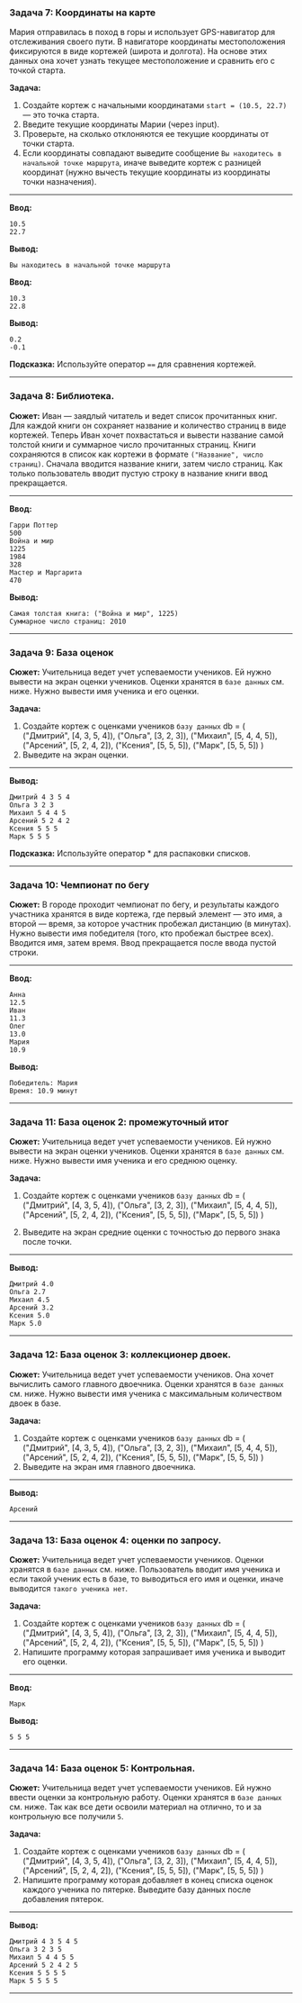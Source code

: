 ### Задача 7: Координаты на карте

Мария отправилась в поход в горы и использует GPS-навигатор для отслеживания своего пути. В навигаторе координаты местоположения фиксируются в виде кортежей (широта и долгота). На основе этих данных она хочет узнать текущее местоположение и сравнить его с точкой старта.

**Задача:**
1. Создайте кортеж с начальными координатами `start = (10.5, 22.7)` — это точка старта.
2. Введите текущие координаты Марии (через input).
3. Проверьте, на сколько отклоняются ее текущие координаты от точки старта.
4. Если координаты совпадают выведите сообщение `Вы находитесь в начальной точке маршрута`, иначе выведите кортеж с разницей координат (нужно вычесть текущие координаты из координаты точки назначения).

-----
**Ввод:**

```terminal
10.5
22.7
```

**Вывод:**

```terminal
Вы находитесь в начальной точке маршрута
```

**Ввод:**

```terminal
10.3
22.8
```

**Вывод:**

```terminal
0.2
-0.1
```


**Подсказка:** Используйте оператор `==` для сравнения кортежей.

---



### Задача 8: Библиотека.

**Сюжет:** Иван — заядлый читатель и ведет список прочитанных книг. Для каждой книги он сохраняет название и количество страниц в виде кортежей. Теперь Иван хочет похвастаться и вывести название самой толстой книги и суммарное число прочитанных страниц. Книги сохраняются в список как кортежи в формате `("Название", число страниц)`. Сначала вводится название книги, затем число страниц. Как только пользователь вводит пустую строку в название книги ввод прекращается.

----

**Ввод:**
```terminal
Гарри Поттер
500
Война и мир
1225
1984
328
Мастер и Маргарита
470

```


**Вывод:**

```terminal
Самая толстая книга: ("Война и мир", 1225)
Суммарное число страниц: 2010
```
----

### Задача 9: База оценок

**Сюжет:** Учительница ведет учет успеваемости учеников. Ей нужно вывести на экран оценки учеников. Оценки хранятся в `базе данных` см. ниже.
Нужно вывести имя ученика и его оценки.

**Задача:**
1. Создайте кортеж с оценками учеников `базу данных`
   db = (
         ("Дмитрий", [4, 3, 5, 4]),
         ("Ольга", [3, 2, 3]),
         ("Михаил", [5, 4, 4, 5]),
         ("Арсений", [5, 2, 4, 2]),
         ("Ксения", [5, 5, 5]),
         ("Марк", [5, 5, 5])
        )
2. Выведите на экран оценки.

-----
**Вывод:**

```terminal
Дмитрий 4 3 5 4
Ольга 3 2 3
Михаил 5 4 4 5
Арсений 5 2 4 2
Ксения 5 5 5
Марк 5 5 5
```
**Подсказка:** Используйте оператор * для распаковки списков.


----


### Задача 10: Чемпионат по бегу

**Сюжет:** В городе проходит чемпионат по бегу, и результаты каждого участника хранятся в виде кортежа, где первый элемент — это имя, а второй — время, за которое участник пробежал дистанцию (в минутах). Нужно вывести имя победителя (того, кто пробежал быстрее всех). Вводится имя, затем время. Ввод прекращается после ввода пустой строки.

-----


**Ввод:**
```terminal
Анна
12.5
Иван
11.3
Олег
13.0
Мария
10.9

```

**Вывод:**

```terminal
Победитель: Мария
Время: 10.9 минут
```

---

### Задача 11: База оценок 2: промежуточный итог

**Сюжет:** Учительница ведет учет успеваемости учеников. Ей нужно вывести на экран оценки учеников. Оценки хранятся в `базе данных` см. ниже.
Нужно вывести имя ученика и его среднюю оценку.

**Задача:**
1. Создайте кортеж с оценками учеников `базу данных`
   db = (
         ("Дмитрий", [4, 3, 5, 4]),
         ("Ольга", [3, 2, 3]),
         ("Михаил", [5, 4, 4, 5]),
         ("Арсений", [5, 2, 4, 2]),
         ("Ксения", [5, 5, 5]),
         ("Марк", [5, 5, 5])
        )

2. Выведите на экран средние оценки c точностью до первого знака после точки.

-----
**Вывод:**

```terminal
Дмитрий 4.0
Ольга 2.7
Михаил 4.5
Арсений 3.2
Ксения 5.0
Марк 5.0
```

----

### Задача 12: База оценок 3: коллекционер двоек.

**Сюжет:** Учительница ведет учет успеваемости учеников. Она хочет вычислить самого главного двоечника. Оценки хранятся в `базе данных` см. ниже.
Нужно вывести имя ученика с максимальным количеством двоек в базе.

**Задача:**
1. Создайте кортеж с оценками учеников `базу данных`
   db = (
         ("Дмитрий", [4, 3, 5, 4]),
         ("Ольга", [3, 2, 3]),
         ("Михаил", [5, 4, 4, 5]),
         ("Арсений", [5, 2, 4, 2]),
         ("Ксения", [5, 5, 5]),
         ("Марк", [5, 5, 5])
        )
2. Выведите на экран имя главного двоечника.

-----
**Вывод:**

```terminal
Арсений
```

----


### Задача 13: База оценок 4: оценки по запросу.

**Сюжет:** Учительница ведет учет успеваемости учеников. Оценки хранятся в `базе данных` см. ниже. Пользователь вводит имя ученика и если такой ученик есть в базе, то выводиться его имя и оценки, иначе выводится `такого ученика нет`.

**Задача:**
1. Создайте кортеж с оценками учеников `базу данных`
   db = (
         ("Дмитрий", [4, 3, 5, 4]),
         ("Ольга", [3, 2, 3]),
         ("Михаил", [5, 4, 4, 5]),
         ("Арсений", [5, 2, 4, 2]),
         ("Ксения", [5, 5, 5]),
         ("Марк", [5, 5, 5])
        )
2. Напишите программу которая запрашивает имя ученика и выводит его оценки.

-----

**Ввод:**

```terminal
Марк
```

**Вывод:**

```terminal
5 5 5
```

----

### Задача 14: База оценок 5: Контрольная.

**Сюжет:** Учительница ведет учет успеваемости учеников. Ей нужно ввести оценки за контрольную работу. Оценки хранятся в `базе данных` см. ниже. Так как все дети освоили материал на отлично, то и за контрольную все получили `5`.

**Задача:**
1. Создайте кортеж с оценками учеников `базу данных`
   db = (
         ("Дмитрий", [4, 3, 5, 4]),
         ("Ольга", [3, 2, 3]),
         ("Михаил", [5, 4, 4, 5]),
         ("Арсений", [5, 2, 4, 2]),
         ("Ксения", [5, 5, 5]),
         ("Марк", [5, 5, 5])
        )
2. Напишите программу которая добавляет в конец списка оценок каждого ученика по пятерке. Выведите базу данных после добавления пятерок.
-----

**Вывод:**

```terminal
Дмитрий 4 3 5 4 5
Ольга 3 2 3 5
Михаил 5 4 4 5 5
Арсений 5 2 4 2 5
Ксения 5 5 5 5
Марк 5 5 5 5
```

----

